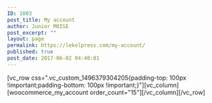 ```yaml
---
ID: 1003
post_title: My account
author: Junior MOISE
post_excerpt: ""
layout: page
permalink: https://lekolpress.com/my-account/
published: true
post_date: 2017-06-02 04:40:01
---
```

[vc_row css=".vc_custom_1496379304205{padding-top: 100px !important;padding-bottom: 100px !important;}"][vc_column][woocommerce_my_account order_count="15"][/vc_column][/vc_row]